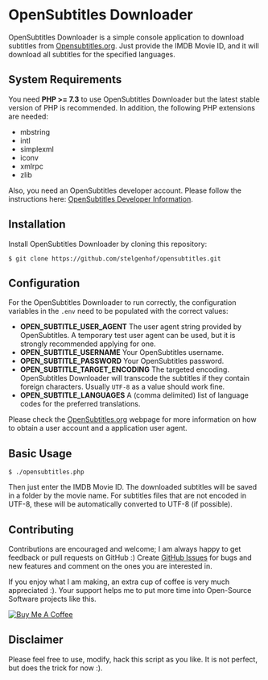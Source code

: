 OpenSubtitles Downloader
==========

OpenSubtitles Downloader is a simple console application to download subtitles from [Opensubtitles.org]. Just provide
the IMDB Movie ID, and it will download all subtitles for the specified languages.

System Requirements
-------------------

You need **PHP >= 7.3** to use OpenSubtitles Downloader but the latest stable version of PHP is recommended. In
addition, the following PHP extensions are needed:

- mbstring
- intl
- simplexml
- iconv
- xmlrpc
- zlib

Also, you need an OpenSubtitles developer account. Please follow the instructions
here: [OpenSubtitles Developer Information](https://trac.opensubtitles.org/projects/opensubtitles/wiki/DevReadFirst).

Installation
------------

Install OpenSubtitles Downloader by cloning this repository:

```
$ git clone https://github.com/stelgenhof/opensubtitles.git
```

Configuration
------------

For the OpenSubtitles Downloader to run correctly, the configuration variables in the `.env` need to be populated with
the correct values:

- **OPEN_SUBTITLE_USER_AGENT** The user agent string provided by OpenSubtitles. A temporary test user agent can be used,
  but it is strongly recommended applying for one.
- **OPEN_SUBTITLE_USERNAME** Your OpenSubtitles username.
- **OPEN_SUBTITLE_PASSWORD** Your OpenSubtitles password.
- **OPEN_SUBTITLE_TARGET_ENCODING** The targeted encoding. OpenSubtitles Downloader will transcode the subtitles if they
  contain foreign characters. Usually `UTF-8` as a value should work fine.
- **OPEN_SUBTITLE_LANGUAGES** A (comma delimited) list of language codes for the preferred translations.

Please check the [OpenSubtitles.org] webpage for more information on how to obtain a user account and a application user
agent.

Basic Usage
-----------

```
$ ./opensubtitles.php
```

Then just enter the IMDB Movie ID. The downloaded subtitles will be saved in a folder by the movie name. For subtitles
files that are not encoded in UTF-8, these will be automatically converted to UTF-8 (if possible).

## Contributing

Contributions are encouraged and welcome; I am always happy to get feedback or pull requests on GitHub :)
Create [GitHub Issues](https://github.com/stelgenhof/opensubtitles/issues) for bugs and new features and comment on the
ones you are interested in.

If you enjoy what I am making, an extra cup of coffee is very much appreciated :). Your support helps me to put more
time into Open-Source Software projects like this.

<a href="https://www.buymeacoffee.com/sachatelgenhof" target="_blank"><img src="https://www.buymeacoffee.com/assets/img/custom_images/orange_img.png" alt="Buy Me A Coffee" style="height: auto !important;width: auto !important;" ></a>


Disclaimer
----------
Please feel free to use, modify, hack this script as you like. It is not perfect, but does the trick for now :).

[OpenSubtitles.org]: https://www.opensubtitles.org